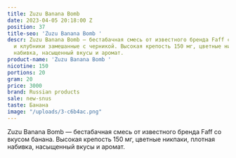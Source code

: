 ```yaml
---
title: Zuzu Banana Bomb
date: 2023-04-05 20:18:00 Z
position: 37
title-seo: 'Zuzu Banana Bomb '
descr: Zuzu Banana Bomb — бестабачная смесь от известного бренда Faff со вкусом граната
  и клубники замешанные с черникой. Высокая крепость 150 мг, цветные никпаки, плотная
  набивка, насыщенный вкусы и аромат.
product-name: 'Zuzu Banana Bomb '
nicotine: 150
portions: 20
gram: 20
price: 3000
brand: Russian products
sale: new-snus
taste: Банана
image: "/uploads/3-c6b4ac.png"
---
```


Zuzu Banana Bomb — бестабачная смесь от известного бренда Faff со вкусом банана. Высокая крепость 150 мг, цветные никпаки, плотная набивка, насыщенный вкусы и аромат.